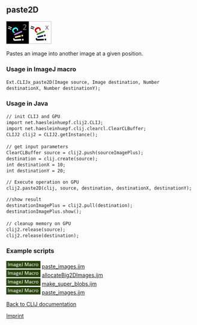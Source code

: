 ## paste2D
![Image](images/mini_clij2_logo.png)![Image](images/mini_clijx_logo.png)

Pastes an image into another image at a given position.

### Usage in ImageJ macro
```
Ext.CLIJx_paste2D(Image source, Image destination, Number destinationX, Number destinationY);
```


### Usage in Java
```
// init CLIJ and GPU
import net.haesleinhuepf.clij2.CLIJ;
import net.haesleinhuepf.clij.clearcl.ClearCLBuffer;
CLIJ2 clij2 = CLIJ2.getInstance();

// get input parameters
ClearCLBuffer source = clij2.push(sourceImagePlus);
destination = clij.create(source);
int destinationX = 10;
int destinationY = 20;
```

```
// Execute operation on GPU
clij2.paste2D(clij, source, destination, destinationX, destinationY);
```

```
//show result
destinationImagePlus = clij2.pull(destination);
destinationImagePlus.show();

// cleanup memory on GPU
clij2.release(source);
clij2.release(destination);
```




### Example scripts
<a href="https://github.com/clij/clij-advanced-filters/blob/master/src/main/macro/"><img src="images/language_macro.png" height="20"/></a> [paste_images.ijm](https://github.com/clij/clij-advanced-filters/blob/master/src/main/macro/paste_images.ijm)  
<a href="https://github.com/clij/clij-advanced-filters/blob/master/src/main/macro/"><img src="images/language_macro.png" height="20"/></a> [allocateBig2DImages.ijm](https://github.com/clij/clij-advanced-filters/blob/master/src/main/macro/allocateBig2DImages.ijm)  
<a href="https://github.com/clij/clij-advanced-filters/blob/master/src/main/macro/"><img src="images/language_macro.png" height="20"/></a> [make_super_blobs.ijm](https://github.com/clij/clij-advanced-filters/blob/master/src/main/macro/make_super_blobs.ijm)  
<a href="https://github.com/clij/clij-advanced-filters/blob/master/src/main/macro/"><img src="images/language_macro.png" height="20"/></a> [paste_images.ijm](https://github.com/clij/clij-advanced-filters/blob/master/src/main/macro/paste_images.ijm)  


[Back to CLIJ documentation](https://clij.github.io/)

[Imprint](https://clij.github.io/imprint)
